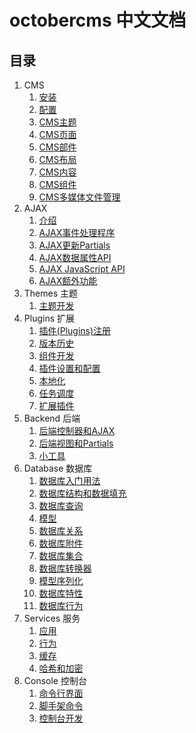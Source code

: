 # octobercms 中文文档
## 目录
1. CMS
    1. [安装](setup-installation.md)
    1. [配置](setup-configuration.md)
    1. [CMS主题](cms-themes.md)
    1. [CMS页面](cms-pages.md)
    1. [CMS部件](cms-partials.md)
    1. [CMS布局](cms-layouts.md)
    1. [CMS内容](cms-content.md)
    1. [CMS组件](cms-content.md)
    1. [CMS多媒体文件管理](cms-mediamanager.md)
1. AJAX
    1. [介绍](ajax-introduction.md)
    1. [AJAX事件处理程序](ajax-handlers.md)
    1. [AJAX更新Partials](ajax-update-partials.md)
    1. [AJAX数据属性API](ajax-attributes-api.md)
    1. [AJAX JavaScript API](ajax-javascript-api.md)
    1. [AJAX额外功能](ajax-extras.md)
1. Themes 主题
    1. [主题开发](themes-development.md)
1. Plugins 扩展
    1. [插件(Plugins)注册](plugin-registration.md)
    1. [版本历史](plugin-updates.md)
    1. [组件开发](plugin-components.md)
    1. [插件设置和配置](plugin-settings.md)
    1. [本地化](plugin-localization.md)
    1. [任务调度](plugin-scheduling.md)
    1. [扩展插件](plugin-extending.md)
1. Backend 后端
    1. [后端控制器和AJAX](backend-controllers-ajax.md)
    1. [后端视图和Partials](backend-views-partials.md)
    1. [小工具](backend-widgets.md)
1. Database 数据库
    1. [数据库入门用法](database-basics.md)
    1. [数据库结构和数据填充](database-structure.md)
    1. [数据库查询](database-query.md)
    1. [模型](database-model.md)
    1. [数据库关系](database-relations.md)
    1. [数据库附件](database-attachments.md)
    1. [数据库集合](database-collection.md)
    1. [数据库转换器](database-mutators.md)
    1. [模型序列化](database-serialization.md)
    1. [数据库特性](database-traits.md)
    1. [数据库行为](database-behaviors.md)
1. Services 服务
    1. [应用](services-application.md)
    1. [行为](services-behaviors.md)
    1. [缓存](services-cache.md)
    1. [哈希和加密](services-hashing-encryption.md)
1. Console 控制台
    1. [命令行界面](console-commands.md)
    1. [脚手架命令](console-scaffolding.md)
    1. [控制台开发](console-development.md)
